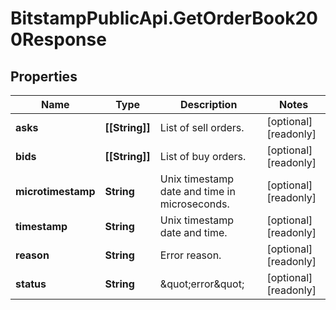# BitstampPublicApi.GetOrderBook200Response

## Properties

Name | Type | Description | Notes
------------ | ------------- | ------------- | -------------
**asks** | **[[String]]** | List of sell orders. | [optional] [readonly] 
**bids** | **[[String]]** | List of buy orders. | [optional] [readonly] 
**microtimestamp** | **String** | Unix timestamp date and time in microseconds. | [optional] [readonly] 
**timestamp** | **String** | Unix timestamp date and time. | [optional] [readonly] 
**reason** | **String** | Error reason. | [optional] [readonly] 
**status** | **String** | \&quot;error\&quot; | [optional] [readonly] 


